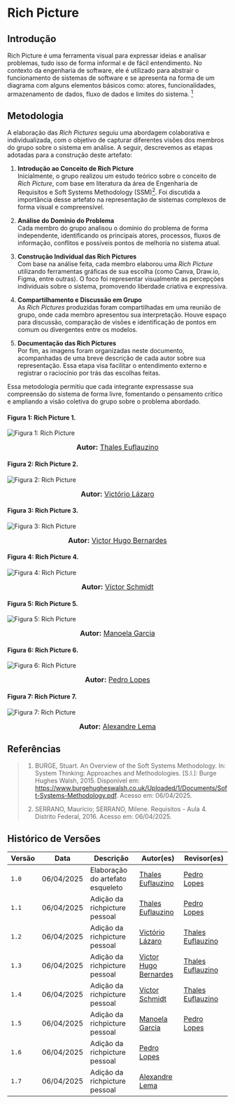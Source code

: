 # Rich Picture

## Introdução

Rich Picture é uma ferramenta visual para expressar ideias e analisar problemas, tudo isso de forma informal e de fácil entendimento. No contexto da engenharia de software, ele é utilizado para abstrair o funcionamento de sistemas de software e se apresenta na forma de um diagrama com alguns elementos básicos como: atores, funcionalidades, armazenamento de dados, fluxo de dados e limites do sistema. [<sup>1</sup>](#referências)

## Metodologia

A elaboração das *Rich Pictures* seguiu uma abordagem colaborativa e individualizada, com o objetivo de capturar diferentes visões dos membros do grupo sobre o sistema em análise. A seguir, descrevemos as etapas adotadas para a construção deste artefato:

1. **Introdução ao Conceito de Rich Picture**  
   Inicialmente, o grupo realizou um estudo teórico sobre o conceito de *Rich Picture*, com base em literatura da área de Engenharia de Requisitos e Soft Systems Methodology (SSM)[<sup>2</sup>](#referências). Foi discutida a importância desse artefato na representação de sistemas complexos de forma visual e compreensível.

2. **Análise do Domínio do Problema**  
   Cada membro do grupo analisou o domínio do problema de forma independente, identificando os principais atores, processos, fluxos de informação, conflitos e possíveis pontos de melhoria no sistema atual.

3. **Construção Individual das Rich Pictures**  
   Com base na análise feita, cada membro elaborou uma *Rich Picture* utilizando ferramentas gráficas de sua escolha (como Canva, Draw.io, Figma, entre outras). O foco foi representar visualmente as percepções individuais sobre o sistema, promovendo liberdade criativa e expressiva.

4. **Compartilhamento e Discussão em Grupo**  
   As *Rich Pictures* produzidas foram compartilhadas em uma reunião de grupo, onde cada membro apresentou sua interpretação. Houve espaço para discussão, comparação de visões e identificação de pontos em comum ou divergentes entre os modelos.

5. **Documentação das Rich Pictures**  
   Por fim, as imagens foram organizadas neste documento, acompanhadas de uma breve descrição de cada autor sobre sua representação. Essa etapa visa facilitar o entendimento externo e registrar o raciocínio por trás das escolhas feitas.

Essa metodologia permitiu que cada integrante expressasse sua compreensão do sistema de forma livre, fomentando o pensamento crítico e ampliando a visão coletiva do grupo sobre o problema abordado.

#### Figura 1: Rich Picture 1.

![Figura 1: Rich Picture](../assets/Thales_RichPicture%20-%20AgendaFCTE.jpg)

<div>
<font size="3"><p style="text-align: center"><b>Autor:</b> <a href="https://www.github.com/thaleseuflauzino">Thales Euflauzino</a></font></p>
</div>

#### Figura 2: Rich Picture 2.

![Figura 2: Rich Picture](../assets/rich_picture_victorio.png)

<div>
<font size="3"><p style="text-align: center"><b>Autor:</b> <a href="https://www.github.com/Victor-oss">Victório Lázaro</a></font></p>
</div>

#### Figura 3: Rich Picture 3.

![Figura 3: Rich Picture](../assets/victor_bernardes-rcp.png)

<div>
<font size="3"><p style="text-align: center"><b>Autor:</b> <a href="https://www.github.com/VHbernardes">Victor Hugo Bernardes</a></font></p>
</div>

#### Figura 4: Rich Picture 4.

![Figura 4: Rich Picture](../assets/Schmidt_RichPicture%20-%20AgendaFCTE.jpg)

<div>
<font size="3"><p style="text-align: center"><b>Autor:</b> <a href="https://www.github.com/moonshinerd">Víctor Schmidt</a></font></p>
</div>

#### Figura 5: Rich Picture 5.

![Figura 5: Rich Picture](../assets/Manoela-RichPicture.png)

<div>
<font size="3"><p style="text-align: center"><b>Autor:</b> <a href="https://www.github.com/manu-sgc">Manoela Garcia</a></font></p>
</div>

#### Figura 6: Rich Picture 6.

![Figura 6: Rich Picture](../assets/Pedro-RichPicture.png)

<div>
<font size="3"><p style="text-align: center"><b>Autor:</b> <a href="https://www.github.com/pLopess">Pedro Lopes</a></font></p>
</div>

#### Figura 7: Rich Picture 7.

![Figura 7: Rich Picture](../assets/Alexandre-RichPicture.jpg)
<div>
<font size="3"><p style="text-align: center"><b>Autor:</b> <a href="https://www.github.com/AlexandreLJr">Alexandre Lema</a></font></p>
</div>

## Referências

> 1. BURGE, Stuart. An Overview of the Soft Systems Methodology. In: System Thinking: Approaches and Methodologies. [S.l.]: Burge Hughes Walsh, 2015. Disponível em: https://www.burgehugheswalsh.co.uk/Uploaded/1/Documents/Soft-Systems-Methodology.pdf​. Acesso em: 06/04/2025.
>
> 2. SERRANO, Maurício; SERRANO, Milene. Requisitos - Aula 4. Distrito Federal, 2016. Acesso em: 06/04/2025.
> 
## Histórico de Versões

Versão  | Data | Descrição | Autor(es) | Revisor(es)
-------- | ------ | ------ | ---------- | ----------
`1.0` | 06/04/2025 | Elaboração do artefato esqueleto | [Thales Euflauzino](https://github.com/thaleseuflauzino) | [Pedro Lopes](https://github.com/pLopess) |
`1.1` | 06/04/2025 | Adição da richpicture pessoal | [Thales Euflauzino](https://github.com/thaleseuflauzino) | [Pedro Lopes](https://github.com/pLopess) |
`1.2` | 06/04/2025 | Adição da richpicture pessoal | [Victório Lázaro](https://github.com/Victor-oss) | [Thales Euflauzino](https://github.com/thaleseuflauzino) |
`1.3` | 06/04/2025 | Adição da richpicture pessoal | [Victor Hugo Bernardes](https://github.com/VHbernardes) | [Thales Euflauzino](https://github.com/thaleseuflauzino) |
`1.4` | 06/04/2025 | Adição da richpicture pessoal | [Víctor Schmidt](https://github.com/moonshinerd) | [Thales Euflauzino](https://github.com/thaleseuflauzino) |
`1.5` | 06/04/2025 | Adição da richpicture pessoal | [Manoela Garcia](https://github.com/manu-sgc) | [Pedro Lopes](https://github.com/pLopess) |
`1.6` | 06/04/2025 | Adição da richpicture pessoal | [Pedro Lopes](https://github.com/pLopess) | |
`1.7` | 06/04/2025 | Adição da richpicture pessoal | [Alexandre Lema](https://github.com/AlexandreLJr) | |
